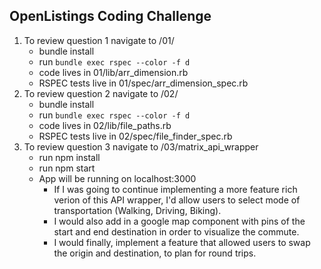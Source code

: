 ## OpenListings Coding Challenge

1. To review question 1 navigate to /01/
   * bundle install
   * run `bundle exec rspec --color -f d`
   * code lives in 01/lib/arr_dimension.rb
   * RSPEC tests live in 01/spec/arr_dimension_spec.rb
2. To review question 2 navigate to /02/
   * bundle install
   * run `bundle exec rspec --color -f d`
   * code lives in 02/lib/file_paths.rb
   * RSPEC tests live in 02/spec/file_finder_spec.rb
3. To review question 3 navigate to /03/matrix_api_wrapper
   * run npm install
   * run npm start
   * App will be running on localhost:3000  
      * If I was going to continue implementing a more feature rich verion of this API wrapper, I'd allow users to select mode of transportation (Walking, Driving, Biking).
      * I would also add in a google map component with pins of the start and end destination in order to visualize the commute.
      * I would finally, implement a feature that allowed users to swap the origin and destination, to plan for round trips.